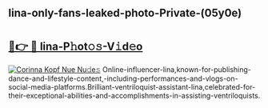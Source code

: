 ## lina-only-fans​-leaked-photo​-Private-(05y0e)


# <h2><a href="https://mediaupload.pro?title=lina&ref=git">🔗👉 🔴 lina-P𝚑ot𝚘𝚜-V𝚒d𝚎o</a></h2>

[![Corinna Kopf Nue Nu𝚍e𝚜](https://i.imgur.com/0qMVB7G.gif)](https://mediaupload.pro?title=lina&ref=git)
Online-influencer-lina,known-for-publishing-dance-and-lifestyle-content,-including-performances-and-vlogs-on-social-media-platforms.Brilliant-ventriloquist-assistant-lina,celebrated-for-their-exceptional-abilities-and-accomplishments-in-assisting-ventriloquists.  